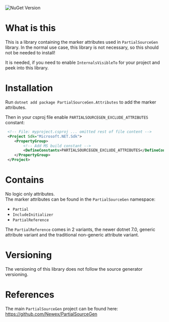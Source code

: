 ![NuGet Version](https://img.shields.io/nuget/v/PartialSourceGen.Attributes)

# What is this

This is a library containing the marker attributes used in `PartialSourceGen` library. In the normal use case, this library is not necessary, so this should not be needed to install!

It is needed, if you need to enable `InternalsVisibleTo` for your project and peek into this library.

# Installation

Run `dotnet add package PartialSourceGen.Attributes` to add the marker attributes.

Then in your csproj file enable `PARTIALSOURCEGEN_EXCLUDE_ATTRIBUTES` constant:

```xml
 <!-- File: myproject.csproj ... omitted rest of file content -->
 <Project Sdk="Microsoft.NET.Sdk">
    <PropertyGroup>
        <!-- Add MS build constant -->
        <DefineConstants>PARTIALSOURCEGEN_EXCLUDE_ATTRIBUTES</DefineConstants>
    </PropertyGroup>
 </Project>
```

# Contains

No logic only attributes.  
The marker attributes can be found in the `PartialSourceGen` namespace:

- `Partial`
- `IncludeInitializer`
- `PartialReference`

The `PartialReference` comes in 2 variants, the newer dotnet 7.0, generic attribute variant and the traditional non-generic attribute variant.

# Versioning
The versioning of this library does not follow the source generator versioning.

# References
The main `PartialSourceGen` project can be found here: https://github.com/Newex/PartialSourceGen